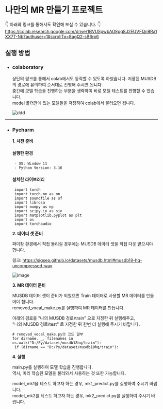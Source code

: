 # 나만의 MR 만들기 프로젝트

 :point_down: 아래의 링크를 통해서도 확인해 보실 수 있습니다.  :point_down:
<https://colab.research.google.com/drive/1BVUSpwbAO8pg8J2EUVFQnBRa1XX7T-Nb?authuser=1#scrollTo=8agQ2-sB6ro6>

## 실행 방법
 - ### **colaboratory**
     상단의 링크를 통해서 colab에서도 동작할 수 있도록 하였습니다. 저장된 MUSDB의 경로에 유의하여 순서대로 진행해 주시면 됩니다.  
     중간에 모델 학습을 진행하는 부분을 생략하여 바로 모델 테스트를 진행할 수 있습니다.  
     model 폴더안에 있는 모델들을 저장하여 colab에서 불러오면 됩니다.

    ![ddd](https://github.com/skilt/make_MR/assets/114862463/2825904e-d981-49f8-bd4b-6daad5639749)

 ------

 - ### **Pycharm**
   **1. 사전 준비**
   
     #### **실행한 환경**
        - OS: Window 11
        - Python Version: 3.10
   
     #### **설치한 라이브러리**
        import torch
        import torch.nn as nn
        import soundfile as sf
        import librosa
        import numpy as np
        import scipy.io as sio
        import matplotlib.pyplot as plt
        import os
        import torchaudio


   **2. 데이터 셋 준비**
   
     파이참 환경에서 직접 돌리실 경우에는 MUSDB 데이터 셋을 직접 다운 받으셔야 합니다.

     링크: <https://sigsep.github.io/datasets/musdb.html#musdb18-hq-uncompressed-wav>  

     ![image](https://github.com/skilt/make_MR/assets/114862463/43c908ab-017f-495f-a77d-79f7b98bc971)

   **3. MR 데이터 준비**
   
     MUSDB 데이터 셋이 준비가 되었으면 Train 데이터로 사용할 MR 데이터를 만들어야 합니다.  
     removed_vocal_make.py를 실행하여 MR 데이터를 만듭니다.
   
     아래의 경로를 "나의 MUSDB 경로/train" 으로 지정한 뒤 실행해주고,  
   "나의 MUSDB 경로/test" 로 지정한 뒤 한번 더 실행해 주시기 바랍니다.
   
   
   ```
   # removed_vocal_make.py의 코드 일부
   for dirname, _, filenames in os.walk("D:/Py/dataset/musdb18hq/train"):
    if (dirname == "D:/Py/dataset/musdb18hq/train"):
   ```   

   **4. 실행**
   
     main.py를 실행하여 모델 학습을 진행합니다.  
     역시, 미리 학습된 모델을 불러와서 사용하는 것 또한 가능합니다.

     model_mk1을 테스트 하고자 하는 경우, mk1_predict.py를 실행하여 주시기 바랍니다.  
     model_mk2를 테스트 하고자 하는 경우, mk2_predict.py를 실행하여 주시기 바랍니다.
